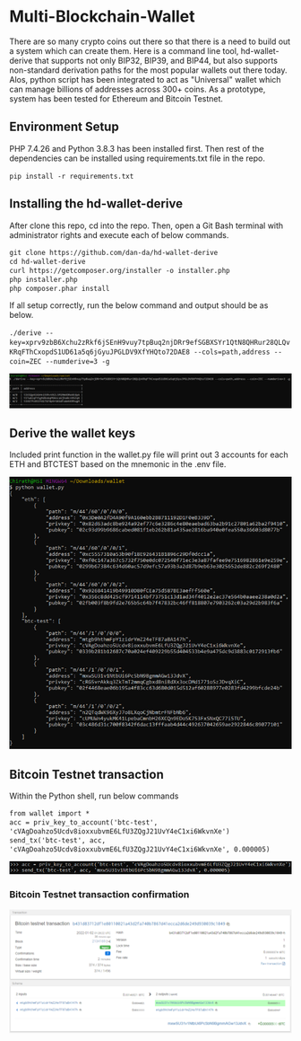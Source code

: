 # Multi-Blockchain-Wallet

There are so many crypto coins out there so that there is a need to build out a system which can create them. Here is a command line tool, hd-wallet-derive that supports not only BIP32, BIP39, and BIP44, but also supports non-standard derivation paths for the most popular wallets out there today. Alos, python script has been integrated to act as "Universal" wallet which can manage billions of addresses across 300+ coins.
As a prototype, system has been tested for Ethereum and Bitcoin Testnet.

## Environment Setup

PHP 7.4.26 and Python 3.8.3 has been installed first. Then rest of the dependencies can be installed using requirements.txt file in the repo.

`pip install -r requirements.txt`

## Installing the hd-wallet-derive

After clone this repo, cd into the repo. Then, open a Git Bash terminal with administrator rights and execute each of below commands.

```
git clone https://github.com/dan-da/hd-wallet-derive
cd hd-wallet-derive
curl https://getcomposer.org/installer -o installer.php
php installer.php
php composer.phar install
```

If all setup correctly, run the below command and output should be as below.

`./derive --key=xprv9zbB6Xchu2zRkf6jSEnH9vuy7tpBuq2njDRr9efSGBXSYr1QtN8QHRur28QLQvKRqFThCxopdS1UD61a5q6jGyuJPGLDV9XfYHQto72DAE8 --cols=path,address --coin=ZEC --numderive=3 -g`

<p align="center">
  <img src="https://github.com/chirathlv/Multi-Blockchain-Wallet/blob/main/Images/Link%20Test.PNG">
</p>

## Derive the wallet keys

Included print function in the wallet.py file will print out 3 accounts for each ETH and BTCTEST based on the mnemonic in the .env file.

<p align="center">
  <img src="https://github.com/chirathlv/Multi-Blockchain-Wallet/blob/main/Images/Derive%20Wallet%20Keys.PNG">
</p>

## Bitcoin Testnet transaction

Within the Python shell, run below commands

```
from wallet import *
acc = priv_key_to_account('btc-test', 'cVAgDoahzo5Ucdv8ioxxubvmE6LfU3ZQgJ21UvY4eC1xi6WkvnXe')
send_tx('btc-test', acc, 'cVAgDoahzo5Ucdv8ioxxubvmE6LfU3ZQgJ21UvY4eC1xi6WkvnXe', 0.000005)
```

<p align="center">
  <img src="https://github.com/chirathlv/Multi-Blockchain-Wallet/blob/main/Images/btc-test%20transaction.PNG">
</p>

### Bitcoin Testnet transaction confirmation

<p align="center">
  <img src="https://github.com/chirathlv/Multi-Blockchain-Wallet/blob/main/Images/btc-test%20transaction%20confirmation.PNG">
</p>
